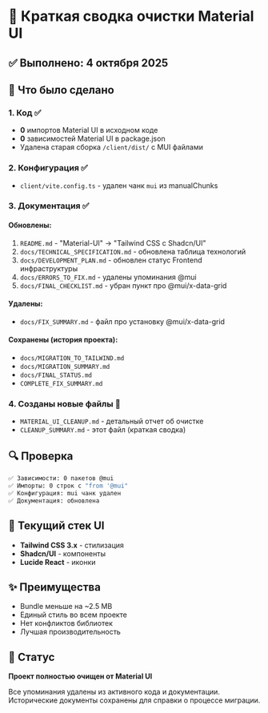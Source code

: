 # 🎯 Краткая сводка очистки Material UI

## ✅ Выполнено: 4 октября 2025

## 📝 Что было сделано

### 1. Код ✅
- **0** импортов Material UI в исходном коде
- **0** зависимостей Material UI в package.json
- Удалена старая сборка `/client/dist/` с MUI файлами

### 2. Конфигурация ✅
- `client/vite.config.ts` - удален чанк `mui` из manualChunks

### 3. Документация ✅

#### Обновлены:
1. `README.md` - "Material-UI" → "Tailwind CSS с Shadcn/UI"
2. `docs/TECHNICAL_SPECIFICATION.md` - обновлена таблица технологий
3. `docs/DEVELOPMENT_PLAN.md` - обновлен статус Frontend инфраструктуры
4. `docs/ERRORS_TO_FIX.md` - удалены упоминания @mui
5. `docs/FINAL_CHECKLIST.md` - убран пункт про @mui/x-data-grid

#### Удалены:
- `docs/FIX_SUMMARY.md` - файл про установку @mui/x-data-grid

#### Сохранены (история проекта):
- `docs/MIGRATION_TO_TAILWIND.md`
- `docs/MIGRATION_SUMMARY.md`  
- `docs/FINAL_STATUS.md`
- `COMPLETE_FIX_SUMMARY.md`

### 4. Созданы новые файлы 📄
- `MATERIAL_UI_CLEANUP.md` - детальный отчет об очистке
- `CLEANUP_SUMMARY.md` - этот файл (краткая сводка)

## 🔍 Проверка

```bash
✅ Зависимости: 0 пакетов @mui
✅ Импорты: 0 строк с "from '@mui"
✅ Конфигурация: mui чанк удален
✅ Документация: обновлена
```

## 🎯 Текущий стек UI

- **Tailwind CSS 3.x** - стилизация
- **Shadcn/UI** - компоненты
- **Lucide React** - иконки

## ✨ Преимущества

- Bundle меньше на ~2.5 MB
- Единый стиль во всем проекте
- Нет конфликтов библиотек
- Лучшая производительность

## 🚀 Статус

**Проект полностью очищен от Material UI**

Все упоминания удалены из активного кода и документации.
Исторические документы сохранены для справки о процессе миграции.

